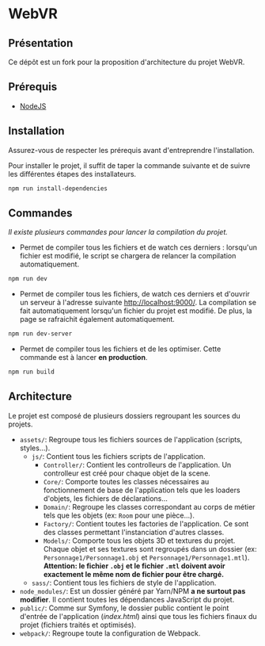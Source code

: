 # WebVR

## Présentation
Ce dépôt est un fork pour la proposition d'architecture du projet WebVR.

## Prérequis
- [NodeJS](https://nodejs.org/en/download/)

## Installation
Assurez-vous de respecter les prérequis avant d'entreprendre l'installation.

Pour installer le projet, il suffit de taper la commande suivante
et de suivre les différentes étapes des installateurs.
```bash
npm run install-dependencies
```

## Commandes
_Il existe plusieurs commandes pour lancer la compilation du projet._

- Permet de compiler tous les fichiers et de watch ces derniers :
lorsqu'un fichier est modifié, le script se chargera de relancer la
compilation automatiquement.
```bash
npm run dev
```

- Permet de compiler tous les fichiers, de watch ces derniers et d'ouvrir un serveur
 à l'adresse suivante [http://localhost:9000/](http://localhost:9000/).
La compilation se fait automatiquement lorsqu'un fichier du projet est modifié. De plus,
la page se rafraichit également automatiquement.
```bash
npm run dev-server
```

- Permet de compiler tous les fichiers et de les optimiser.
Cette commande est à lancer **en production**.
```bash
npm run build
```

## Architecture
Le projet est composé de plusieurs dossiers regroupant les sources du projets.

- `assets/`: Regroupe tous les fichiers sources de l'application (scripts, styles...).
    - `js/`: Contient tous les fichiers scripts de l'application.
        - `Controller/`: Contient les controlleurs de l'application. Un controlleur est créé pour chaque
        objet de la scene.
        - `Core/`: Comporte toutes les classes nécessaires au fonctionnement de base de l'application
        tels que les loaders d'objets, les fichiers de déclarations...
        - `Domain/`: Regroupe les classes correspondant au corps de métier tels que les
        objets (ex: `Room` pour une pièce...).
        - `Factory/`: Contient toutes les factories de l'application. Ce sont des classes
        permettant l'instanciation d'autres classes.
        - `Models/`: Comporte tous les objets 3D et textures du projet.
        Chaque objet et ses textures sont regroupés dans un dossier (ex: `Personnage1/Personnage1.obj` et `Personnage1/Personnage1.mtl`).
        **Attention: le fichier `.obj` et le fichier `.mtl` doivent avoir exactement le même
        nom de fichier pour être chargé.**
    - `sass/`: Contient tous les fichiers de style de l'application.
- `node_modules/`: Est un dossier généré par Yarn/NPM **a ne surtout pas modifier**. Il contient toutes
les dépendances JavaScript du projet.
- `public/`: Comme sur Symfony, le dossier public contient le point d'entrée de l'application (_index.html_)
ainsi que tous les fichiers finaux du projet (fichiers traités et optimisés).
- `webpack/`: Regroupe toute la configuration de Webpack.
